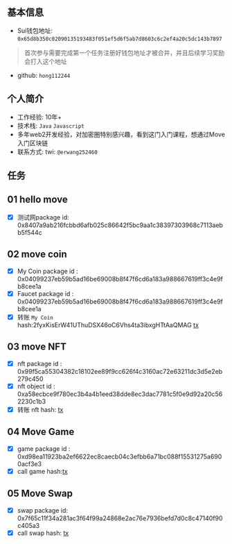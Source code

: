 ## 基本信息
- Sui钱包地址: `0x65d8b350c02090135193483f051ef5d6f5ab7d8603c6c2ef4a20c5dc143b7897`
> 首次参与需要完成第一个任务注册好钱包地址才被合并，并且后续学习奖励会打入这个地址
- github: `hong112244`

## 个人简介
- 工作经验: 10年+
- 技术栈: `Java` `Javascript`
- 多年web2开发经验，对加密圈特别感兴趣，看到这门入门课程，想通过Move入门区块链
- 联系方式: twi: `@erwang252460` 

## 任务

##   01 hello move  
- [x] 测试网package id: 0x8407a9ab216fcbbd6afb025c86642f5bc9aa1c38397303968c7113aebb5f544c

##   02 move coin
- [x] My Coin package id : 0x04099237eb59b5ad16be69008b8f47f6cd6a183a988667619ff3c4e9fb8cee1a
- [x] Faucet package id : 0x04099237eb59b5ad16be69008b8f47f6cd6a183a988667619ff3c4e9fb8cee1a
- [x] 转账 `My Coin` hash:2fyxKisErW41UThuDSX46oC6Vhs4ta3ibxgHTtAaQMAG [tx](https://suiscan.xyz/testnet/tx/2fyxKisErW41UThuDSX46oC6Vhs4ta3ibxgHTtAaQMAG)

##   03 move NFT
- [x] nft package id : 0x99f5ca55304382c18102ee89f9cc626f4c3160ac72e63211dc3d5e2eb279c450
- [x] nft object id : 0xa58ecbce9f780ec3b4a4b1eed38dde8ec3dac7781c5f0e9d92a20c562230c1b3
- [x] 转账 nft  hash: [tx](https://suiscan.xyz/testnet/tx/E7xq821faCardYSaFeg94Vzx5JJPenD5Q5pEt94f45gN)

##   04 Move Game
- [x] game package id : 0xd98ea11923ba2ef6622ec8caecb04c3efbb6a71bc088f15531275a6900acf3e3
- [x] call game hash:[tx](https://suiscan.xyz/testnet/tx/8zdbJidYQaoyEzcQsrqWN3xpCYjKQToJTZ5USLSxNaV3)

##   05 Move Swap
- [x] swap package id: 0x7f65c11f34a281ac3f64f99a24868e2ac76e7936befd7d0c8c47140f90c405a3
- [x] call swap hash: [tx](https://suiscan.xyz/testnet/tx/4GY6J9NtZyHr7tarNkm14LvL9cJMvVTmD6azzuYyEXmm)

